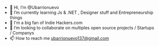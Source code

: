 - 👋 Hi, I’m @Ubarrionuevo
- 🌱 I’m currently learning Js & .NET , Designer stuff  and Entrepreneurship things 
- 🌱 I'm a big fan of Indie Hackers.com
- 💞️ I’m looking to collaborate on multiples open source projects / Startups / Companys
- 📫 How to reach me ubarrionuevo137@gmail.com

<!---
Ubarrionuevo/Ubarrionuevo is a ✨ special ✨ repository because its `README.md` (this file) appears on your GitHub profile.
You can click the Preview link to take a look at your changes.
--->
